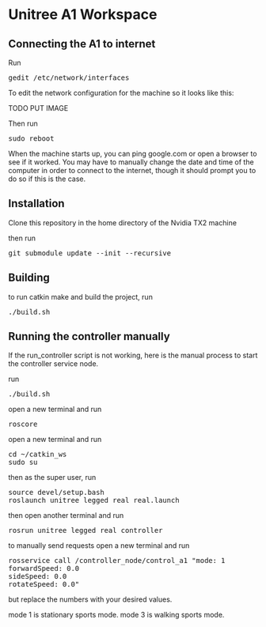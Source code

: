 # Unitree A1 Workspace

## Connecting the A1 to internet

Run 
<pre>gedit /etc/network/interfaces</pre>
To edit the network configuration for the machine so it looks like this:

TODO PUT IMAGE 

Then run 
<pre>sudo reboot</pre>

When the machine starts up, you can ping google.com or open a browser to see if it worked. You may have to manually change the date and time of the computer in order to connect to the internet, though it should prompt you to do so if this is the case.

## Installation

Clone this repository in the home directory of the Nvidia TX2 machine

then run 
<pre>git submodule update --init --recursive</pre>

## Building

to run catkin make and build the project, run 
<pre>./build.sh</pre>

## Running the controller manually

If the run_controller script is not working, here is the manual process to start the controller service node.

run <pre>./build.sh</pre>
open a new terminal and run <pre>roscore</pre>
open a new terminal and run 
<pre>cd ~/catkin_ws
sudo su</pre>
then as the super user, run
<pre>source devel/setup.bash
roslaunch unitree_legged_real real.launch</pre>
then open another terminal and run
<pre>rosrun unitree_legged_real controller</pre>

to manually send requests open a new terminal and run
<pre>rosservice call /controller_node/control_a1 "mode: 1
forwardSpeed: 0.0
sideSpeed: 0.0
rotateSpeed: 0.0"</pre>
but replace the numbers with your desired values.

mode 1 is stationary sports mode.
mode 3 is walking sports mode.